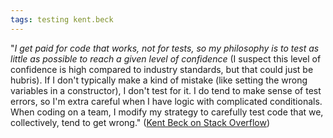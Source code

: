 ```yaml
---
tags: testing kent.beck
---
```


"*I get paid for code that works, not for tests, so my philosophy is to test as little as possible to reach a given level of confidence* (I suspect this level of confidence is high compared to industry standards, but that could just be hubris). If I don't typically make a kind of mistake (like setting the wrong variables in a constructor), I don't test for it. I do tend to make sense of test errors, so I'm extra careful when I have logic with complicated conditionals. When coding on a team, I modify my strategy to carefully test code that we, collectively, tend to get wrong." ([Kent Beck on Stack Overflow](http://stackoverflow.com/a/153565/1626737))
